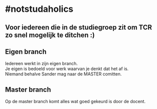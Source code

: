 # #notstudaholics
## Voor iedereen die in de studiegroep zit om TCR zo snel mogelijk te ditchen :)

## Eigen branch
Iedereen werkt in zijn eigen branch.
<br />
Je eigen is bedoeld voor werk waarvan je denkt dat het af is.
<br />
Niemand behalve Sander mag naar de MASTER comitten.

## Master branch
Op de master branch komt alles wat goed gekeurd is door de docent.
